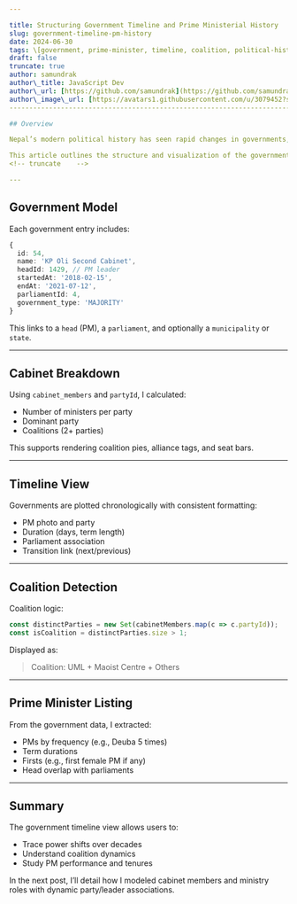 ```yaml
---

title: Structuring Government Timeline and Prime Ministerial History
slug: government-timeline-pm-history
date: 2024-06-30
tags: \[government, prime-minister, timeline, coalition, political-history]
draft: false
truncate: true
author: samundrak
author\_title: JavaScript Dev
author\_url: [https://github.com/samundrak](https://github.com/samundrak)
author\_image\_url: [https://avatars1.githubusercontent.com/u/3079452?s=460\&u=e5bd48488cb71b665ea5403192c6b8a963644a08\&v=4](https://avatars1.githubusercontent.com/u/3079452?s=460&u=e5bd48488cb71b665ea5403192c6b8a963644a08&v=4)
------------------------------------------------------------------------------------------------------------------------------------------------------------------------------------------------------------------------------------

## Overview

Nepal’s modern political history has seen rapid changes in governments, coalitions, and Prime Ministers. I created a structured timeline that chronicles each government—with clarity on its head, party breakdown, duration, and legacy.

This article outlines the structure and visualization of the government timeline system.
<!-- truncate    -->

---
```


## Government Model

Each government entry includes:

```ts
{
  id: 54,
  name: 'KP Oli Second Cabinet',
  headId: 1429, // PM leader
  startedAt: '2018-02-15',
  endAt: '2021-07-12',
  parliamentId: 4,
  government_type: 'MAJORITY'
}
```

This links to a `head` (PM), a `parliament`, and optionally a `municipality` or `state`.

---

## Cabinet Breakdown

Using `cabinet_members` and `partyId`, I calculated:

* Number of ministers per party
* Dominant party
* Coalitions (2+ parties)

This supports rendering coalition pies, alliance tags, and seat bars.

---

## Timeline View

Governments are plotted chronologically with consistent formatting:

* PM photo and party
* Duration (days, term length)
* Parliament association
* Transition link (next/previous)

---

## Coalition Detection

Coalition logic:

```ts
const distinctParties = new Set(cabinetMembers.map(c => c.partyId));
const isCoalition = distinctParties.size > 1;
```

Displayed as:

> Coalition: UML + Maoist Centre + Others

---

## Prime Minister Listing

From the government data, I extracted:

* PMs by frequency (e.g., Deuba 5 times)
* Term durations
* Firsts (e.g., first female PM if any)
* Head overlap with parliaments

---

## Summary

The government timeline view allows users to:

* Trace power shifts over decades
* Understand coalition dynamics
* Study PM performance and tenures

In the next post, I’ll detail how I modeled cabinet members and ministry roles with dynamic party/leader associations.
